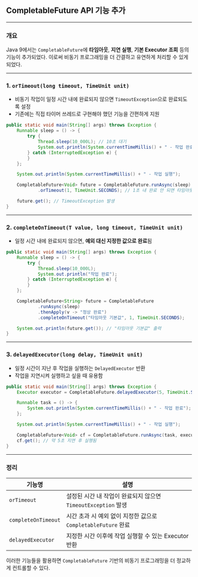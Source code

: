 ## CompletableFuture API 기능 추가

---

### 개요

Java 9에서는 `CompletableFuture`에 **타임아웃**, **지연 실행**, **기본 Executor 조회** 등의 기능이 추가되었다. 이로써 비동기 프로그래밍을 더 간결하고 유연하게 처리할 수 있게
되었다.

---

### 1. `orTimeout(long timeout, TimeUnit unit)`

* 비동기 작업이 일정 시간 내에 완료되지 않으면 `TimeoutException`으로 완료되도록 설정
* 기존에는 직접 타이머 쓰레드로 구현해야 했던 기능을 간편하게 지원

```java
public static void main(String[] args) throws Exception {
    Runnable sleep = () -> {
        try {
            Thread.sleep(10_000L); // 10초 대기
            System.out.println(System.currentTimeMillis() + " - 작업 완료");
        } catch (InterruptedException e) {
        }
    };

    System.out.println(System.currentTimeMillis() + " - 작업 실행");

    CompletableFuture<Void> future = CompletableFuture.runAsync(sleep)
            .orTimeout(1, TimeUnit.SECONDS); // 1초 내 완료 안 되면 타임아웃

    future.get(); // TimeoutException 발생
}
```

---

### 2. `completeOnTimeout(T value, long timeout, TimeUnit unit)`

* 일정 시간 내에 완료되지 않으면, **예외 대신 지정한 값으로 완료**됨

```java
public static void main(String[] args) throws Exception {
    Runnable sleep = () -> {
        try {
            Thread.sleep(10_000L);
            System.out.println("작업 완료");
        } catch (InterruptedException e) {
        }
    };

    CompletableFuture<String> future = CompletableFuture
            .runAsync(sleep)
            .thenApply(v -> "정상 완료")
            .completeOnTimeout("타임아웃 기본값", 1, TimeUnit.SECONDS);

    System.out.println(future.get()); // "타임아웃 기본값" 출력
}
```

---

### 3. `delayedExecutor(long delay, TimeUnit unit)`

* 일정 시간이 지난 후 작업을 실행하는 `DelayedExecutor` 반환
* 작업을 지연시켜 실행하고 싶을 때 유용함

```java
public static void main(String[] args) throws Exception {
    Executor executor = CompletableFuture.delayedExecutor(5, TimeUnit.SECONDS);

    Runnable task = () -> {
        System.out.println(System.currentTimeMillis() + " - 작업 완료");
    };

    System.out.println(System.currentTimeMillis() + " - 작업 실행");

    CompletableFuture<Void> cf = CompletableFuture.runAsync(task, executor);
    cf.get(); // 약 5초 지연 후 실행됨
}
```

---

### 정리

| 기능명                 | 설명                                           |
|---------------------|----------------------------------------------|
| `orTimeout`         | 설정된 시간 내 작업이 완료되지 않으면 `TimeoutException` 발생  |
| `completeOnTimeout` | 시간 초과 시 예외 없이 지정한 값으로 `CompletableFuture` 완료 |
| `delayedExecutor`   | 지정한 시간 이후에 작업 실행할 수 있는 Executor 반환           |

이러한 기능들을 활용하면 `CompletableFuture` 기반의 비동기 프로그래밍을 더 정교하게 컨트롤할 수 있다.
